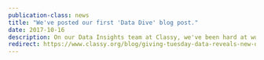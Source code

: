 ```yaml
---
publication-class: news
title: "We've posted our first 'Data Dive' blog post."
date: 2017-10-16
description: On our Data Insights team at Classy, we've been hard at work building out our data warehouse, internal KPIs, and launching some internal models. We've begun a blog series to explore the Classy data, and have published the first one today. It's called "New Data Reveals Giving Tuesday Is a Goldmine of New Donors". Check it out!
redirect: https://www.classy.org/blog/giving-tuesday-data-reveals-new-donors/
---
```

